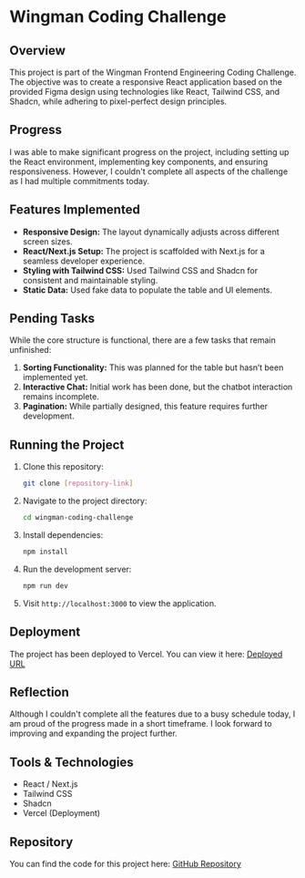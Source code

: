 
# Wingman Coding Challenge  

## Overview  
This project is part of the Wingman Frontend Engineering Coding Challenge. The objective was to create a responsive React application based on the provided Figma design using technologies like React, Tailwind CSS, and Shadcn, while adhering to pixel-perfect design principles.  

## Progress  
I was able to make significant progress on the project, including setting up the React environment, implementing key components, and ensuring responsiveness. However, I couldn't complete all aspects of the challenge as I had multiple commitments today.  

## Features Implemented  
- **Responsive Design:** The layout dynamically adjusts across different screen sizes.  
- **React/Next.js Setup:** The project is scaffolded with Next.js for a seamless developer experience.  
- **Styling with Tailwind CSS:** Used Tailwind CSS and Shadcn for consistent and maintainable styling.  
- **Static Data:** Used fake data to populate the table and UI elements.  

## Pending Tasks  
While the core structure is functional, there are a few tasks that remain unfinished:  
1. **Sorting Functionality:** This was planned for the table but hasn’t been implemented yet.  
2. **Interactive Chat:** Initial work has been done, but the chatbot interaction remains incomplete.  
3. **Pagination:** While partially designed, this feature requires further development.  

## Running the Project  
1. Clone this repository:  
   ```bash  
   git clone [repository-link]  
   ```  
2. Navigate to the project directory:  
   ```bash  
   cd wingman-coding-challenge  
   ```  
3. Install dependencies:  
   ```bash  
   npm install  
   ```  
4. Run the development server:  
   ```bash  
   npm run dev  
   ```  
5. Visit `http://localhost:3000` to view the application.  

## Deployment  
The project has been deployed to Vercel. You can view it here: [Deployed URL](https://wingman-challenge.vercel.app/)  

## Reflection  
Although I couldn't complete all the features due to a busy schedule today, I am proud of the progress made in a short timeframe. I look forward to improving and expanding the project further.  

## Tools & Technologies  
- React / Next.js  
- Tailwind CSS  
- Shadcn  
- Vercel (Deployment)  

## Repository  
You can find the code for this project here: [GitHub Repository](https://github.com/parallax-kal/wingman-challenge)